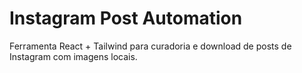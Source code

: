 # Instagram Post Automation
Ferramenta React + Tailwind para curadoria e download de posts de Instagram com imagens locais.
 
